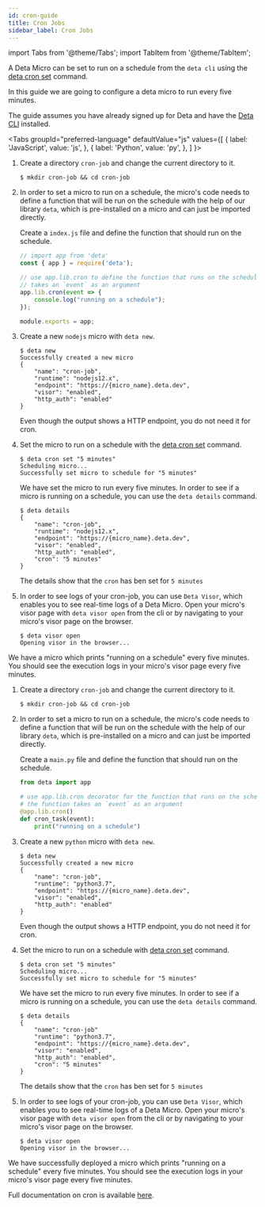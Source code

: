 ```yaml
---
id: cron-guide
title: Cron Jobs
sidebar_label: Cron Jobs
---
```

import Tabs from '@theme/Tabs';
import TabItem from '@theme/TabItem';

A Deta Micro can be set to run on a schedule from the `deta cli` using the [deta cron set](../cli/commands#deta-cron-set) command.

In this guide we are going to configure a deta micro to run every five minutes.

The guide assumes you have already signed up for Deta and have the [Deta CLI](../cli/install.md) installed.


<Tabs
  groupId="preferred-language"
  defaultValue="js"
  values={[
    { label: 'JavaScript', value: 'js', },
    { label: 'Python', value: 'py', },
  ]
}>

<TabItem value="js">

1. Create a directory `cron-job` and change the current directory to it.

    ```shell
    $ mkdir cron-job && cd cron-job
    ```

2. In order to set a micro to run on a schedule, the micro's code needs to define a function that will be run on the schedule with the help of our library `deta`, which is pre-installed on a micro and can just be imported directly.

    Create a `index.js` file and define the function that should run on the schedule.

    ```javascript
    // import app from 'deta'
    const { app } = require('deta');

    // use app.lib.cron to define the function that runs on the schedule
    // takes an `event` as an argument
    app.lib.cron(event => {
        console.log("running on a schedule");
    });

    module.exports = app; 
    ```

5. Create a new `nodejs` micro with `deta new`.

    ```shell
    $ deta new
    Successfully created a new micro
    {
        "name": "cron-job",
        "runtime": "nodejs12.x",
        "endpoint": "https://{micro_name}.deta.dev",
        "visor": "enabled",
        "http_auth": "enabled"
    }
    ```

    Even though the output shows a HTTP endpoint, you do not need it for cron. 

6. Set the micro to run on a schedule with the [deta cron set](../cli/commands#deta-cron-set) command.

    ```shell
    $ deta cron set "5 minutes"
    Scheduling micro...
    Successfully set micro to schedule for "5 minutes"
    ```

    We have set the micro to run every five minutes. In order to see if a micro is running on a schedule, you can use the `deta details` command. 

    ```shell
    $ deta details
    {
        "name": "cron-job",
        "runtime": "nodejs12.x",
        "endpoint": "https://{micro_name}.deta.dev",
        "visor": "enabled",
        "http_auth": "enabled",
        "cron": "5 minutes"
    }
    ```

    The details show that the `cron` has ben set for `5 minutes`


7. In order to see logs of your cron-job, you can use `Deta Visor`, which enables you to see real-time logs of a Deta Micro. Open your micro's visor page with `deta visor open` from the cli or by navigating to your micro's visor page on the browser.

    ```shell
    $ deta visor open
    Opening visor in the browser...
    ```

We have a micro which prints "running on a schedule" every five minutes. You should see the execution logs in your micro's visor page every five minutes.
</TabItem>

<TabItem value="py">

1. Create a directory `cron-job` and change the current directory to it.

    ```shell
    $ mkdir cron-job && cd cron-job
    ```

2. In order to set a micro to run on a schedule, the micro's code needs to define a function that will be run on the schedule with the help of our library `deta`, which is pre-installed on a micro and can just be imported directly. 

    Create a `main.py` file and define the function that should run on the schedule.

    ```python
    from deta import app

    # use app.lib.cron decorator for the function that runs on the schedule
    # the function takes an `event` as an argument
    @app.lib.cron()
    def cron_task(event):
        print("running on a schedule") 
    ```

5. Create a new `python` micro with `deta new`.

    ```shell
    $ deta new
    Successfully created a new micro
    {
        "name": "cron-job",
        "runtime": "python3.7",
        "endpoint": "https://{micro_name}.deta.dev",
        "visor": "enabled",
        "http_auth": "enabled"
    }
    ```

    Even though the output shows a HTTP endpoint, you do not need it for cron. 

6. Set the micro to run on a schedule with [deta cron set](../cli/commands#deta-cron-set) command.

    ```shell
    $ deta cron set "5 minutes"
    Scheduling micro...
    Successfully set micro to schedule for "5 minutes"
    ```

    We have set the micro to run every five minutes. In order to see if a micro is running on a schedule, you can use the `deta details` command. 

    ```shell
    $ deta details
    {
        "name": "cron-job"
        "runtime": "python3.7",
        "endpoint": "https://{micro_name}.deta.dev",
        "visor": "enabled",
        "http_auth": "enabled",
        "cron": "5 minutes"
    }
    ```

    The details show that the `cron` has ben set for `5 minutes`


7. In order to see logs of your cron-job, you can use `Deta Visor`, which enables you to see real-time logs of a Deta Micro. Open your micro's visor page with `deta visor open` from the cli or by navigating to your micro's visor page on the browser.

    ```shell
    $ deta visor open
    Opening visor in the browser...
    ```

We have successfully deployed a micro which prints "running on a schedule" every five minutes. You should see the execution logs in your micro's visor page every five minutes.


Full documentation on cron is available [here](https://docs.deta.sh/docs/micros/cron).

</TabItem>
</Tabs>
